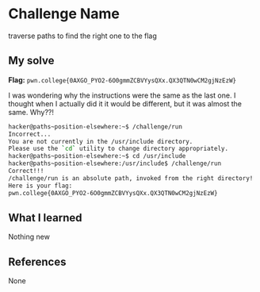 # Challenge Name
traverse paths to find the right one to the flag

## My solve
**Flag:** `pwn.college{0AXGO_PYO2-6O0gmmZCBVYysQXx.QX3QTN0wCM2gjNzEzW}`

I was wondering why the instructions were the same as the last one. I thought when I actually did it it would be different, but it was almost the same. Why??!
```bash
hacker@paths~position-elsewhere:~$ /challenge/run
Incorrect...
You are not currently in the /usr/include directory.
Please use the `cd` utility to change directory appropriately.
hacker@paths~position-elsewhere:~$ cd /usr/include
hacker@paths~position-elsewhere:/usr/include$ /challenge/run
Correct!!!
/challenge/run is an absolute path, invoked from the right directory!
Here is your flag:
pwn.college{0AXGO_PYO2-6O0gmmZCBVYysQXx.QX3QTN0wCM2gjNzEzW}
```

## What I learned
Nothing new

## References 
None

